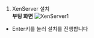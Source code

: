 1. XenServer 설치 <br>
**부팅 화면**
![XenServer1](https://user-images.githubusercontent.com/63625609/80553884-5e045300-8a06-11ea-9865-e9abc4e53658.png)
- Enter키를 눌러 설치를 진행합니다
